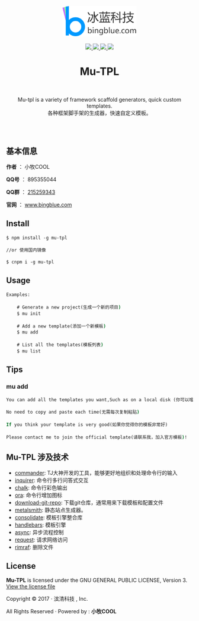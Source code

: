 <div align="center">
  <a href="http://bingblue.com">
    <img width="200" heigth="200" src="https://github.com/bingblue/group/blob/master/public/img/logo-all.png">
  </a>
  <br>
  <br>
	<a href="https://www.npmjs.com/package/mu-tpl">
		<img src="https://img.shields.io/npm/v/mu-tpl.svg">
	</a>
	<a href="https://standardjs.com">
		<img src="https://img.shields.io/badge/code_style-standard-brightgreen.svg">
	</a>
	<a href="https://gitter.im/mu-tpl/Lobby?utm_source=share-link&utm_medium=link&utm_campaign=share-link">
		<img src="https://badges.gitter.im/mu-tpl/mu-tpl.svg">
	</a>
	<a href="https://jq.qq.com/?_wv=1027&k=5tyQDAd">
		<img src="https://img.shields.io/badge/QQ%20Group-215259343-blue.svg">
	</a>
  <h1>Mu-TPL</h1>
  <br>
  <p>
    Mu-tpl is a variety of framework scaffold generators, quick custom templates.
    <br>
    各种框架脚手架的生成器，快速自定义模板。
  <p>
  <br>
  <br>
</div>

## 基本信息

**作者** ： 小牧COOL

**QQ号** ： 895355044

**QQ群** ： [215259343][12]

**官网** ： www.bingblue.com

## Install

```shell
$ npm install -g mu-tpl

//or 使用国内镜像

$ cnpm i -g mu-tpl
```

## Usage

```cmd
Examples:

    # Generate a new project(生成一个新的项目)
    $ mu init

    # Add a new template(添加一个新模板)
    $ mu add

    # List all the templates(模板列表)
    $ mu list
```
## Tips
### mu add
```cmd
You can add all the templates you want,Such as on a local disk (你可以增加所有你想要的模板包括本地磁盘上)

No need to copy and paste each time(无需每次复制粘贴)

If you think your template is very good(如果你觉得你的模板非常好)

Please contact me to join the official template(请联系我，加入官方模板)!
```

## Mu-TPL 涉及技术

- [commander][1]: TJ大神开发的工具，能够更好地组织和处理命令行的输入 
- [inquirer][2]: 命令行多行问答式交互
- [chalk][3]: 命令行彩色输出
- [ora][4]: 命令行增加图标
- [download-git-repo][5]: 下载git仓库，通常用来下载模板和配置文件
- [metalsmith][6]: 静态站点生成器。
- [consolidate][7]: 模板引擎整合库
- [handlebars][8]: 模板引擎
- [async][9]: 异步流程控制
- [request][10]: 请求网络访问
- [rimraf][11]: 删除文件

## License

**Mu-TPL** is licensed under the GNU GENERAL PUBLIC LICENSE, Version 3. [View the license file](https://github.com/xiaomucool/mu-tpl/blob/master/LICENSE)

Copyright © 2017 · 滨清科技 , Inc. 

All Rights Reserved · Powered by : **小牧COOL**

[1]:https://github.com/tj/commander.js
[2]:https://github.com/SBoudrias/Inquirer.js
[3]:https://github.com/chalk/chalk
[4]:https://github.com/sindresorhus/ora
[5]:https://github.com/flipxfx/download-git-repo
[6]:https://github.com/segmentio/metalsmith
[7]:https://github.com/tj/consolidate.js
[8]:http://handlebarsjs.com/
[9]:https://github.com/caolan/async
[10]:https://github.com/request/request
[11]:https://github.com/isaacs/rimraf
[12]:https://jq.qq.com/?_wv=1027&k=5tyQDAd